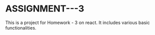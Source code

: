 # ASSIGNMENT---3
This is a project for Homework - 3 on react. It includes various basic functionalities.
